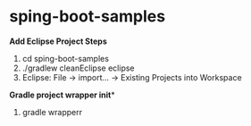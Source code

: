 # sping-boot-samples

**Add Eclipse Project Steps**

1. cd sping-boot-samples
2. ./gradlew cleanEclipse eclipse
3. Eclipse: File -> import... -> Existing Projects into Workspace

**Gradle project wrapper init***

1. gradle wrapperr
